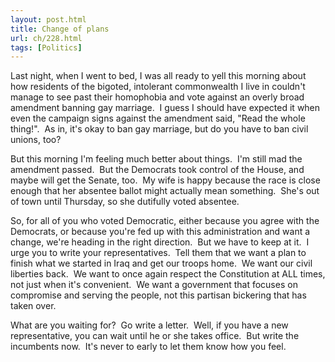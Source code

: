 ```yaml
---
layout: post.html
title: Change of plans
url: ch/228.html
tags: [Politics]
---
```

Last night, when I went to bed, I was all ready to yell this morning about how residents of the bigoted, intolerant commonwealth I live in couldn't manage to see past their homophobia and vote against an overly broad amendment banning gay marriage.  I guess I should have expected it when even the campaign signs against the amendment said, "Read the whole thing!".  As in, it's okay to ban gay marriage, but do you have to ban civil unions, too?

But this morning I'm feeling much better about things.  I'm still mad the amendment passed.  But the Democrats took control of the House, and maybe will get the Senate, too.  My wife is happy because the race is close enough that her absentee ballot might actually mean something.  She's out of town until Thursday, so she dutifully voted absentee.

So, for all of you who voted Democratic, either because you agree with the Democrats, or because you're fed up with this administration and want a change, we're heading in the right direction.  But we have to keep at it.  I urge you to write your representatives.  Tell them that we want a plan to finish what we started in Iraq and get our troops home.  We want our civil liberties back.  We want to once again respect the Constitution at ALL times, not just when it's convenient.  We want a government that focuses on compromise and serving the people, not this partisan bickering that has taken over.

What are you waiting for?  Go write a letter.  Well, if you have a new representative, you can wait until he or she takes office.  But write the incumbents now.  It's never to early to let them know how you feel.
